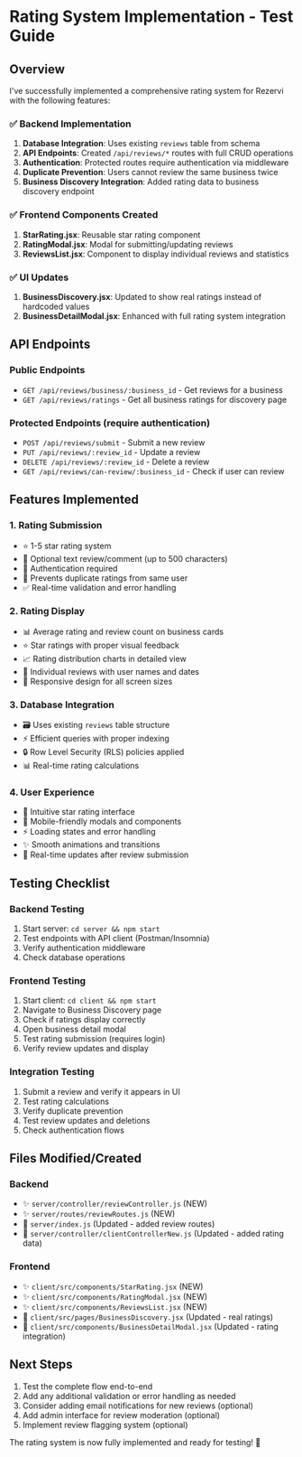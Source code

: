 # Rating System Implementation - Test Guide

## Overview
I've successfully implemented a comprehensive rating system for Rezervi with the following features:

### ✅ Backend Implementation
1. **Database Integration**: Uses existing `reviews` table from schema
2. **API Endpoints**: Created `/api/reviews/*` routes with full CRUD operations
3. **Authentication**: Protected routes require authentication via middleware
4. **Duplicate Prevention**: Users cannot review the same business twice
5. **Business Discovery Integration**: Added rating data to business discovery endpoint

### ✅ Frontend Components Created
1. **StarRating.jsx**: Reusable star rating component
2. **RatingModal.jsx**: Modal for submitting/updating reviews
3. **ReviewsList.jsx**: Component to display individual reviews and statistics

### ✅ UI Updates
1. **BusinessDiscovery.jsx**: Updated to show real ratings instead of hardcoded values
2. **BusinessDetailModal.jsx**: Enhanced with full rating system integration

## API Endpoints

### Public Endpoints
- `GET /api/reviews/business/:business_id` - Get reviews for a business
- `GET /api/reviews/ratings` - Get all business ratings for discovery page

### Protected Endpoints (require authentication)
- `POST /api/reviews/submit` - Submit a new review
- `PUT /api/reviews/:review_id` - Update a review
- `DELETE /api/reviews/:review_id` - Delete a review
- `GET /api/reviews/can-review/:business_id` - Check if user can review

## Features Implemented

### 1. Rating Submission
- ⭐ 1-5 star rating system
- 📝 Optional text review/comment (up to 500 characters)
- 🔐 Authentication required
- 🚫 Prevents duplicate ratings from same user
- ✅ Real-time validation and error handling

### 2. Rating Display
- 📊 Average rating and review count on business cards
- ⭐ Star ratings with proper visual feedback
- 📈 Rating distribution charts in detailed view
- 📝 Individual reviews with user names and dates
- 📱 Responsive design for all screen sizes

### 3. Database Integration
- 🗃️ Uses existing `reviews` table structure
- ⚡ Efficient queries with proper indexing
- 🔒 Row Level Security (RLS) policies applied
- 📊 Real-time rating calculations

### 4. User Experience
- 🎨 Intuitive star rating interface
- 📱 Mobile-friendly modals and components
- ⚡ Loading states and error handling
- ✨ Smooth animations and transitions
- 🔄 Real-time updates after review submission

## Testing Checklist

### Backend Testing
1. Start server: `cd server && npm start`
2. Test endpoints with API client (Postman/Insomnia)
3. Verify authentication middleware
4. Check database operations

### Frontend Testing
1. Start client: `cd client && npm start`
2. Navigate to Business Discovery page
3. Check if ratings display correctly
4. Open business detail modal
5. Test rating submission (requires login)
6. Verify review updates and display

### Integration Testing
1. Submit a review and verify it appears in UI
2. Test rating calculations
3. Verify duplicate prevention
4. Test review updates and deletions
5. Check authentication flows

## Files Modified/Created

### Backend
- ✨ `server/controller/reviewController.js` (NEW)
- ✨ `server/routes/reviewRoutes.js` (NEW)
- 📝 `server/index.js` (Updated - added review routes)
- 📝 `server/controller/clientControllerNew.js` (Updated - added rating data)

### Frontend
- ✨ `client/src/components/StarRating.jsx` (NEW)
- ✨ `client/src/components/RatingModal.jsx` (NEW)
- ✨ `client/src/components/ReviewsList.jsx` (NEW)
- 📝 `client/src/pages/BusinessDiscovery.jsx` (Updated - real ratings)
- 📝 `client/src/components/BusinessDetailModal.jsx` (Updated - rating integration)

## Next Steps
1. Test the complete flow end-to-end
2. Add any additional validation or error handling as needed
3. Consider adding email notifications for new reviews (optional)
4. Add admin interface for review moderation (optional)
5. Implement review flagging system (optional)

The rating system is now fully implemented and ready for testing! 🎉